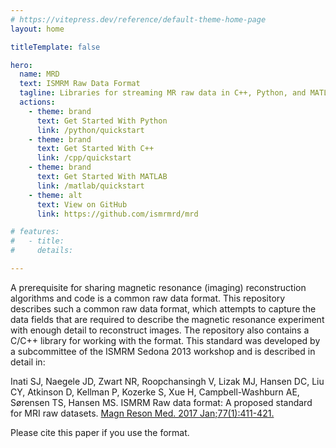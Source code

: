 ```yaml
---
# https://vitepress.dev/reference/default-theme-home-page
layout: home

titleTemplate: false

hero:
  name: MRD
  text: ISMRM Raw Data Format
  tagline: Libraries for streaming MR raw data in C++, Python, and MATLAB
  actions:
    - theme: brand
      text: Get Started With Python
      link: /python/quickstart
    - theme: brand
      text: Get Started With C++
      link: /cpp/quickstart
    - theme: brand
      text: Get Started With MATLAB
      link: /matlab/quickstart
    - theme: alt
      text: View on GitHub
      link: https://github.com/ismrmrd/mrd

# features:
#   - title:
#     details:

---
```


A prerequisite for sharing magnetic resonance (imaging) reconstruction algorithms and code is a common raw data format. This repository describes such a common raw data format, which attempts to capture the data fields that are required to describe the magnetic resonance experiment with enough detail to reconstruct images. The repository also contains a C/C++ library for working with the format. This standard was developed by a subcommittee of the ISMRM Sedona 2013 workshop and is described in detail in:

Inati SJ, Naegele JD, Zwart NR, Roopchansingh V, Lizak MJ, Hansen DC, Liu CY, Atkinson D, Kellman P, Kozerke S, Xue H, Campbell-Washburn AE, Sørensen TS, Hansen MS. ISMRM Raw data format: A proposed standard for MRI raw datasets. [Magn Reson Med. 2017 Jan;77(1):411-421.](https://onlinelibrary.wiley.com/doi/10.1002/mrm.26089)

Please cite this paper if you use the format.

